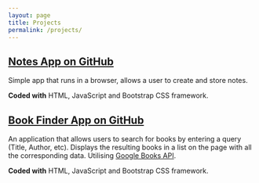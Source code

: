 ```yaml
---
layout: page
title: Projects
permalink: /projects/
---
```


## [Notes App on GitHub](https://github.com/robertloveridge/Notes-App)

Simple app that runs in a browser, allows a user to create and store notes.

**Coded with** HTML, JavaScript and Bootstrap CSS framework.

## [Book Finder App on GitHub](https://github.com/robertloveridge/Book-Finder-App)

An application that allows users to search for books by entering a query (Title, Author, etc). Displays the resulting books in a list on the page with all the corresponding data. Utilising [Google Books API](https://developers.google.com/books/docs/overview).

**Coded with** HTML, JavaScript and Bootstrap CSS framework.
